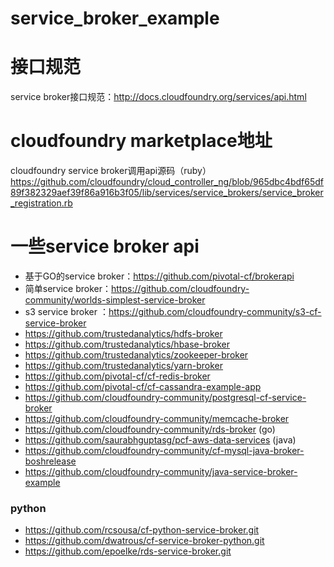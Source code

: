 # service_broker_example
# 接口规范
service broker接口规范：http://docs.cloudfoundry.org/services/api.html
# cloudfoundry marketplace地址
cloudfoundry service broker调用api源码（ruby）
https://github.com/cloudfoundry/cloud_controller_ng/blob/965dbc4bdf65df89f382329aef39f86a916b3f05/lib/services/service_brokers/service_broker_registration.rb
# 一些service broker api
-  基于GO的service broker：https://github.com/pivotal-cf/brokerapi   
-  简单service broker：https://github.com/cloudfoundry-community/worlds-simplest-service-broker   
-   s3 service broker ：https://github.com/cloudfoundry-community/s3-cf-service-broker  
-  https://github.com/trustedanalytics/hdfs-broker  
-   https://github.com/trustedanalytics/hbase-broker  
-  https://github.com/trustedanalytics/zookeeper-broker  
-  https://github.com/trustedanalytics/yarn-broker  
-  https://github.com/pivotal-cf/cf-redis-broker  
-   https://github.com/pivotal-cf/cf-cassandra-example-app  
-  https://github.com/cloudfoundry-community/postgresql-cf-service-broker  
-  https://github.com/cloudfoundry-community/memcache-broker  
-   https://github.com/cloudfoundry-community/rds-broker  (go)
-   https://github.com/saurabhguptasg/pcf-aws-data-services (java)
-   https://github.com/cloudfoundry-community/cf-mysql-java-broker-boshrelease  
-   https://github.com/cloudfoundry-community/java-service-broker-example   
###  python  
-  https://github.com/rcsousa/cf-python-service-broker.git  
-  https://github.com/dwatrous/cf-service-broker-python.git  
-  https://github.com/epoelke/rds-service-broker.git  
